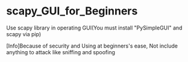 # scapy_GUI_for_Beginners
Use scapy library in operating GUI(You must install "PySimpleGUI" and scapy via pip)

[Info]Because of security and Using at beginners's ease, Not include anything to attack like sniffing and spoofing
